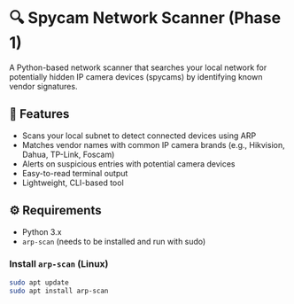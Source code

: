 # 🔍 Spycam Network Scanner (Phase 1)

A Python-based network scanner that searches your local network for potentially hidden IP camera devices (spycams) by identifying known vendor signatures.

## 📌 Features

- Scans your local subnet to detect connected devices using ARP
- Matches vendor names with common IP camera brands (e.g., Hikvision, Dahua, TP-Link, Foscam)
- Alerts on suspicious entries with potential camera devices
- Easy-to-read terminal output
- Lightweight, CLI-based tool

## ⚙️ Requirements

- Python 3.x
- `arp-scan` (needs to be installed and run with sudo)

### Install `arp-scan` (Linux)

```bash
sudo apt update
sudo apt install arp-scan
